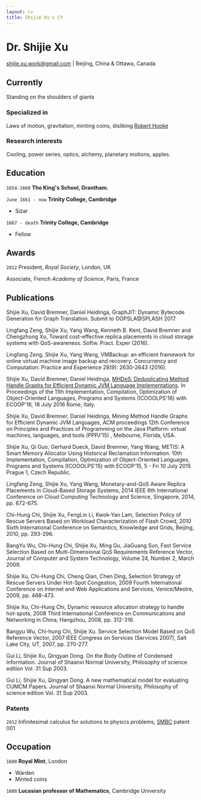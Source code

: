 ```yaml
---
layout: cv
title: Shijie Xu's CY
---
```

# Dr. Shijie Xu

<div id="webaddress">
<a href="shijie.xu.work@gmail.com">shijie.xu.work@gmail.com</a>
| Beijing, China & Ottawa, Canada
</div>


## Currently

Standing on the shoulders of giants

### Specialized in

Laws of motion, gravitation, minting coins, disliking [Robert Hooke](http://en.wikipedia.org/wiki/Robert_Hooke)


### Research interests

Cooling, power series, optics, alchemy, planetary motions, apples.


## Education

`1654-1660`
__The King's School, Grantham.__

`June 1661 - now`
__Trinity College, Cambridge__

- Sizar

`1667 - death`
__Trinity College, Cambridge__

- Fellow



## Awards

`2012`
President, *Royal Society*, London, UK

Associate, *French Academy of Science*, Paris, France



## Publications
Shijie Xu, David Bremner, Daniel Heidinga, GraphJIT: Dynamic Bytecode Generation for Graph Translation. Submit to OOPSLA@SPLASH 2017.

Lingfang Zeng, Shijie Xu, Yang Wang, Kenneth B. Kent, David Bremner and Chengzhong Xu, Toward cost-effective replica placements in cloud storage systems with QoS-awareness. Softw. Pract. Exper (2016).

Lingfang Zeng, Shijie Xu, Yang Wang, VMBackup: an efficient framework for online virtual machine image backup and recovery. Concurrency and Computation: Practice and Experience 28(9): 2630-2643 (2016).

Shijie Xu, David Bremner, Daniel Heidinga, [MHDeS: Deduplicating Method Handle Graphs for Efficient Dynamic JVM Language Implementations](./papers/deduplication.pdf). In Proceedings of the 11th Implementation, Compilation, Optimization of Object-Oriented Languages, Programs and Systems (ICOOOLPS'16) with ECOOP'16, 18 July 2016 Rome, Italy.


Shijie Xu, David Bremner, Daniel Heidinga, Mining Method Handle Graphs for Efficient Dynamic JVM Languages, ACM proceedings 12th Conference on Principles and Practices of Programming on the Java Platform: virtual machines, languages, and tools (PPPJ’15) , Melbourne, Florida, USA.

Shijie Xu, Qi Guo, Gerhard Dueck, David Bremner, Yang Wang, METIS: A Smart Memory Allocator Using Historical Reclamation Information. 10th Implementation, Compilation, Optimization of Object-Oriented Languages, Programs and Systems (ICOOOLPS'15) with ECOOP'15,  5 - Fri 10 July 2015 Prague 1, Czech Republic.

Lingfang Zeng, Shijie Xu, Yang Wang, Monetary-and-QoS Aware Replica Placements in Cloud-Based Storage Systems, 2014 IEEE 6th International Conference on Cloud Computing Technology and Science, Singapore, 2014, pp. 672-675.

Chi-Hung Chi, Shijie Xu, FengLin Li, Kwok-Yan Lam, Selection Policy of Rescue Servers Based on Workload Characterization of Flash Crowd, 2010 Sixth International Conference on Semantics, Knowledge and Grids, Beijing, 2010, pp. 293-296.

BangYu Wu, Chi-Hung Chi, Shijie Xu, Ming Gu, JiaGuang Sun, Fast Service Selection Based on Multi-Dimensional QoS Requirements Reference Vector, Journal of Computer and System Technology, Volume 24, Number 2, March 2009.

Shijie Xu, Chi-Hung Chi, Cheng Qian, Chen Ding, Selection Strategy of Rescue Servers Under Hot-Spot Congestion, 2009 Fourth International Conference on Internet and Web Applications and Services, Venice/Mestre, 2009, pp. 468-473.

Shijie Xu, Chi-Hung Chi, Dynamic resource allocation strategy to handle hot-spots, 2008 Third International Conference on Communications and Networking in China, Hangzhou, 2008, pp. 312-316.

Bangyu Wu, Chi-hung Chi, Shijie Xu. Service Selection Model Based on QoS Reference Vector, 2007 IEEE Congress on Services (Services 2007), Salt Lake City, UT, 2007, pp. 270-277.

Gui Li, Shijie Xu, Qingyan Dong. On the Body Outline of Condensed Information. Journal of Shaanxi Normal University, Philosophy of science edition Vol. 31 Sup 2003.

Gui Li, Shijie Xu, Qingyan Dong. A new mathematical model for evaluating CUMCM Papers. Journal of Shaanxi Normal University, Philosophy of science edition Vol. 31 Sup 2003.

<!-- A list is also available [online](http://scholar.google.co.uk/citations?user=LTOTl0YAAAAJ) -->

### Patents

`2012`
Infinitesimal calculus for solutions to physics problems, [SMBC](http://www.techdirt.com/articles/20121011/09312820678/if-patents-had-been-around-time-newton.shtml) patent 001


## Occupation

`1600`
__Royal Mint__, London

- Warden
- Minted coins

`1600`
__Lucasian professor of Mathematics__, Cambridge University



<!-- ### Footer

Last updated: May 2013 -->


